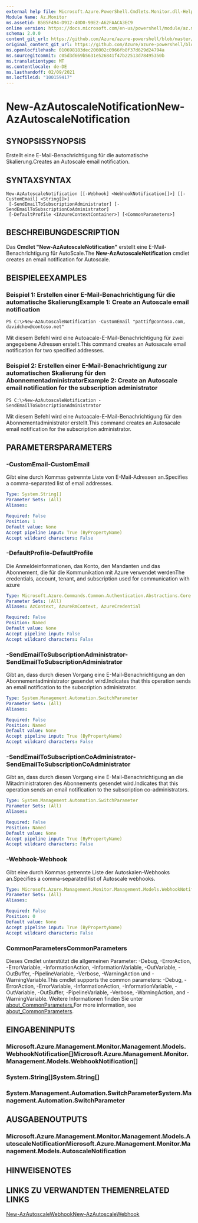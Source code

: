 ```yaml
---
external help file: Microsoft.Azure.PowerShell.Cmdlets.Monitor.dll-Help.xml
Module Name: Az.Monitor
ms.assetid: B5B5F494-D912-40D0-99E2-A62FAACA3EC9
online version: https://docs.microsoft.com/en-us/powershell/module/az.monitor/new-azautoscalenotification
schema: 2.0.0
content_git_url: https://github.com/Azure/azure-powershell/blob/master/src/Monitor/Monitor/help/New-AzAutoscaleNotification.md
original_content_git_url: https://github.com/Azure/azure-powershell/blob/master/src/Monitor/Monitor/help/New-AzAutoscaleNotification.md
ms.openlocfilehash: 010698183dec206002c0966fb8f37d629d24794a
ms.sourcegitcommit: c05d3d669b5631e526841f47b22513d78495350b
ms.translationtype: MT
ms.contentlocale: de-DE
ms.lasthandoff: 02/09/2021
ms.locfileid: "100159417"
---
```

# <span data-ttu-id="37970-101">New-AzAutoscaleNotification</span><span class="sxs-lookup"><span data-stu-id="37970-101">New-AzAutoscaleNotification</span></span>

## <span data-ttu-id="37970-102">SYNOPSIS</span><span class="sxs-lookup"><span data-stu-id="37970-102">SYNOPSIS</span></span>
<span data-ttu-id="37970-103">Erstellt eine E-Mail-Benachrichtigung für die automatische Skalierung.</span><span class="sxs-lookup"><span data-stu-id="37970-103">Creates an Autoscale email notification.</span></span>

## <span data-ttu-id="37970-104">SYNTAX</span><span class="sxs-lookup"><span data-stu-id="37970-104">SYNTAX</span></span>

```
New-AzAutoscaleNotification [[-Webhook] <WebhookNotification[]>] [[-CustomEmail] <String[]>]
 [-SendEmailToSubscriptionAdministrator] [-SendEmailToSubscriptionCoAdministrator]
 [-DefaultProfile <IAzureContextContainer>] [<CommonParameters>]
```

## <span data-ttu-id="37970-105">BESCHREIBUNG</span><span class="sxs-lookup"><span data-stu-id="37970-105">DESCRIPTION</span></span>
<span data-ttu-id="37970-106">Das **Cmdlet "New-AzAutoscaleNotification"** erstellt eine E-Mail-Benachrichtigung für AutoScale.</span><span class="sxs-lookup"><span data-stu-id="37970-106">The **New-AzAutoscaleNotification** cmdlet creates an email notification for Autoscale.</span></span>

## <span data-ttu-id="37970-107">BEISPIELE</span><span class="sxs-lookup"><span data-stu-id="37970-107">EXAMPLES</span></span>

### <span data-ttu-id="37970-108">Beispiel 1: Erstellen einer E-Mail-Benachrichtigung für die automatische Skalierung</span><span class="sxs-lookup"><span data-stu-id="37970-108">Example 1: Create an Autoscale email notification</span></span>
```
PS C:\>New-AzAutoscaleNotification -CustomEmail "pattif@contoso.com, davidchew@contoso.net"
```

<span data-ttu-id="37970-109">Mit diesem Befehl wird eine Autoacale-E-Mail-Benachrichtigung für zwei angegebene Adressen erstellt.</span><span class="sxs-lookup"><span data-stu-id="37970-109">This command creates an Autosacale email notification for two specified addresses.</span></span>

### <span data-ttu-id="37970-110">Beispiel 2: Erstellen einer E-Mail-Benachrichtigung zur automatischen Skalierung für den Abonnementadministrator</span><span class="sxs-lookup"><span data-stu-id="37970-110">Example 2: Create an Autoscale email notification for the subscription administrator</span></span>
```
PS C:\>New-AzAutoscaleNotification -SendEmailToSubscriptionAdministrator
```

<span data-ttu-id="37970-111">Mit diesem Befehl wird eine Autoacale-E-Mail-Benachrichtigung für den Abonnementadministrator erstellt.</span><span class="sxs-lookup"><span data-stu-id="37970-111">This command creates an Autosacale email notification for the subscription administrator.</span></span>

## <span data-ttu-id="37970-112">PARAMETERS</span><span class="sxs-lookup"><span data-stu-id="37970-112">PARAMETERS</span></span>

### <span data-ttu-id="37970-113">-CustomEmail</span><span class="sxs-lookup"><span data-stu-id="37970-113">-CustomEmail</span></span>
<span data-ttu-id="37970-114">Gibt eine durch Kommas getrennte Liste von E-Mail-Adressen an.</span><span class="sxs-lookup"><span data-stu-id="37970-114">Specifies a comma-separated list of email addresses.</span></span>

```yaml
Type: System.String[]
Parameter Sets: (All)
Aliases:

Required: False
Position: 1
Default value: None
Accept pipeline input: True (ByPropertyName)
Accept wildcard characters: False
```

### <span data-ttu-id="37970-115">-DefaultProfile</span><span class="sxs-lookup"><span data-stu-id="37970-115">-DefaultProfile</span></span>
<span data-ttu-id="37970-116">Die Anmeldeinformationen, das Konto, den Mandanten und das Abonnement, die für die Kommunikation mit Azure verwendet werden</span><span class="sxs-lookup"><span data-stu-id="37970-116">The credentials, account, tenant, and subscription used for communication with azure</span></span>

```yaml
Type: Microsoft.Azure.Commands.Common.Authentication.Abstractions.Core.IAzureContextContainer
Parameter Sets: (All)
Aliases: AzContext, AzureRmContext, AzureCredential

Required: False
Position: Named
Default value: None
Accept pipeline input: False
Accept wildcard characters: False
```

### <span data-ttu-id="37970-117">-SendEmailToSubscriptionAdministrator</span><span class="sxs-lookup"><span data-stu-id="37970-117">-SendEmailToSubscriptionAdministrator</span></span>
<span data-ttu-id="37970-118">Gibt an, dass durch diesen Vorgang eine E-Mail-Benachrichtigung an den Abonnementadministrator gesendet wird.</span><span class="sxs-lookup"><span data-stu-id="37970-118">Indicates that this operation sends an email notification to the subscription administrator.</span></span>

```yaml
Type: System.Management.Automation.SwitchParameter
Parameter Sets: (All)
Aliases:

Required: False
Position: Named
Default value: None
Accept pipeline input: True (ByPropertyName)
Accept wildcard characters: False
```

### <span data-ttu-id="37970-119">-SendEmailToSubscriptionCoAdministrator</span><span class="sxs-lookup"><span data-stu-id="37970-119">-SendEmailToSubscriptionCoAdministrator</span></span>
<span data-ttu-id="37970-120">Gibt an, dass durch diesen Vorgang eine E-Mail-Benachrichtigung an die Mitadministratoren des Abonnements gesendet wird.</span><span class="sxs-lookup"><span data-stu-id="37970-120">Indicates that this operation sends an email notification to the subscription co-administrators.</span></span>

```yaml
Type: System.Management.Automation.SwitchParameter
Parameter Sets: (All)
Aliases:

Required: False
Position: Named
Default value: None
Accept pipeline input: True (ByPropertyName)
Accept wildcard characters: False
```

### <span data-ttu-id="37970-121">-Webhook</span><span class="sxs-lookup"><span data-stu-id="37970-121">-Webhook</span></span>
<span data-ttu-id="37970-122">Gibt eine durch Kommas getrennte Liste der Autoskalen-Webhooks an.</span><span class="sxs-lookup"><span data-stu-id="37970-122">Specifies a comma-separated list of Autoscale webhooks.</span></span>

```yaml
Type: Microsoft.Azure.Management.Monitor.Management.Models.WebhookNotification[]
Parameter Sets: (All)
Aliases:

Required: False
Position: 0
Default value: None
Accept pipeline input: True (ByPropertyName)
Accept wildcard characters: False
```

### <span data-ttu-id="37970-123">CommonParameters</span><span class="sxs-lookup"><span data-stu-id="37970-123">CommonParameters</span></span>
<span data-ttu-id="37970-124">Dieses Cmdlet unterstützt die allgemeinen Parameter: -Debug, -ErrorAction, -ErrorVariable, -InformationAction, -InformationVariable, -OutVariable, -OutBuffer, -PipelineVariable, -Verbose, -WarningAction und -WarningVariable.</span><span class="sxs-lookup"><span data-stu-id="37970-124">This cmdlet supports the common parameters: -Debug, -ErrorAction, -ErrorVariable, -InformationAction, -InformationVariable, -OutVariable, -OutBuffer, -PipelineVariable, -Verbose, -WarningAction, and -WarningVariable.</span></span> <span data-ttu-id="37970-125">Weitere Informationen finden Sie unter [about_CommonParameters.](http://go.microsoft.com/fwlink/?LinkID=113216)</span><span class="sxs-lookup"><span data-stu-id="37970-125">For more information, see [about_CommonParameters](http://go.microsoft.com/fwlink/?LinkID=113216).</span></span>

## <span data-ttu-id="37970-126">EINGABEN</span><span class="sxs-lookup"><span data-stu-id="37970-126">INPUTS</span></span>

### <span data-ttu-id="37970-127">Microsoft.Azure.Management.Monitor.Management.Models.WebhookNotification[]</span><span class="sxs-lookup"><span data-stu-id="37970-127">Microsoft.Azure.Management.Monitor.Management.Models.WebhookNotification[]</span></span>

### <span data-ttu-id="37970-128">System.String[]</span><span class="sxs-lookup"><span data-stu-id="37970-128">System.String[]</span></span>

### <span data-ttu-id="37970-129">System.Management.Automation.SwitchParameter</span><span class="sxs-lookup"><span data-stu-id="37970-129">System.Management.Automation.SwitchParameter</span></span>

## <span data-ttu-id="37970-130">AUSGABEN</span><span class="sxs-lookup"><span data-stu-id="37970-130">OUTPUTS</span></span>

### <span data-ttu-id="37970-131">Microsoft.Azure.Management.Monitor.Management.Models.AutoscaleNotification</span><span class="sxs-lookup"><span data-stu-id="37970-131">Microsoft.Azure.Management.Monitor.Management.Models.AutoscaleNotification</span></span>

## <span data-ttu-id="37970-132">HINWEISE</span><span class="sxs-lookup"><span data-stu-id="37970-132">NOTES</span></span>

## <span data-ttu-id="37970-133">LINKS ZU VERWANDTEN THEMEN</span><span class="sxs-lookup"><span data-stu-id="37970-133">RELATED LINKS</span></span>

[<span data-ttu-id="37970-134">New-AzAutoscaleWebhook</span><span class="sxs-lookup"><span data-stu-id="37970-134">New-AzAutoscaleWebhook</span></span>](./New-AzAutoscaleWebhook.md)



